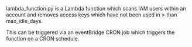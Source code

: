 lambda_function.py is a Lambda function which scans IAM users within an account and removes access keys which have not been used in > than max_idle_days. 

This can be triggered via an eventBridge CRON job which triggers the function on a CRON schedule. 
